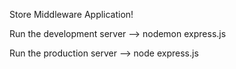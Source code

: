 Store Middleware Application!

Run the development server --> nodemon express.js

Run the production server --> node express.js
